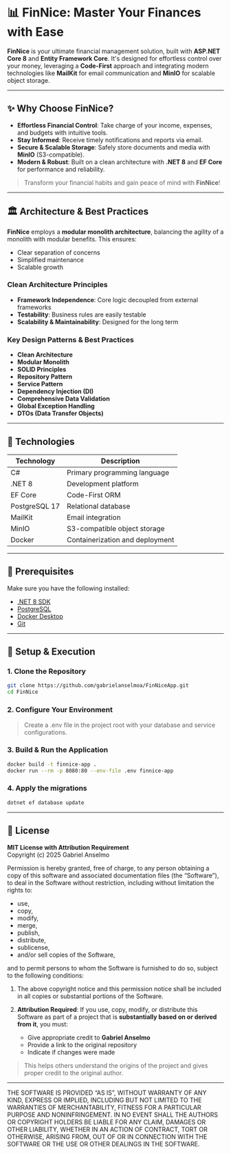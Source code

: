 # 📊 FinNice: Master Your Finances with Ease

**FinNice** is your ultimate financial management solution, built with **ASP.NET Core 8** and **Entity Framework Core**. It's designed for effortless control over your money, leveraging a **Code-First** approach and integrating modern technologies like **MailKit** for email communication and **MinIO** for scalable object storage.

---

## ✨ Why Choose FinNice?

- **Effortless Financial Control**: Take charge of your income, expenses, and budgets with intuitive tools.
- **Stay Informed**: Receive timely notifications and reports via email.
- **Secure & Scalable Storage**: Safely store documents and media with **MinIO** (S3-compatible).
- **Modern & Robust**: Built on a clean architecture with **.NET 8** and **EF Core** for performance and reliability.

> Transform your financial habits and gain peace of mind with **FinNice**!

---

## 🏛️ Architecture & Best Practices

**FinNice** employs a **modular monolith architecture**, balancing the agility of a monolith with modular benefits. This ensures:

- Clear separation of concerns
- Simplified maintenance
- Scalable growth

### Clean Architecture Principles

- **Framework Independence**: Core logic decoupled from external frameworks
- **Testability**: Business rules are easily testable
- **Scalability & Maintainability**: Designed for the long term

### Key Design Patterns & Best Practices

- **Clean Architecture**
- **Modular Monolith**
- **SOLID Principles**
- **Repository Pattern**
- **Service Pattern**
- **Dependency Injection (DI)**
- **Comprehensive Data Validation**
- **Global Exception Handling**
- **DTOs (Data Transfer Objects)**

---

## 🚀 Technologies

| Technology        | Description                          |
|-------------------|--------------------------------------|
| C#                | Primary programming language         |
| .NET 8            | Development platform                 |
| EF Core           | Code-First ORM                       |
| PostgreSQL 17     | Relational database                  |
| MailKit           | Email integration                    |
| MinIO             | S3-compatible object storage         |
| Docker            | Containerization and deployment      |

---

## 🧰 Prerequisites

Make sure you have the following installed:

- [.NET 8 SDK](https://dotnet.microsoft.com/download)
- [PostgreSQL](https://www.postgresql.org/download/)
- [Docker Desktop](https://www.docker.com/products/docker-desktop/)
- [Git](https://git-scm.com/downloads)

---

## 🔧 Setup & Execution

### 1. Clone the Repository

```bash
git clone https://github.com/gabrielanselmoa/FinNiceApp.git
cd FinNice
```

### 2. Configure Your Environment

> Create a .env file in the project root with your database and service configurations.

### 3. Build & Run the Application
```bash
docker build -t finnice-app .
docker run --rm -p 8080:80 --env-file .env finnice-app
```

### 4. Apply the migrations
```bash
dotnet ef database update
```

---

## 📜 License

**MIT License with Attribution Requirement**  
Copyright (c) 2025 Gabriel Anselmo

Permission is hereby granted, free of charge, to any person obtaining a copy of this software and associated documentation files (the “Software”), to deal in the Software without restriction, including without limitation the rights to:

- use,
- copy,
- modify,
- merge,
- publish,
- distribute,
- sublicense,
- and/or sell copies of the Software,

and to permit persons to whom the Software is furnished to do so, subject to the following conditions:

1. The above copyright notice and this permission notice shall be included in all copies or substantial portions of the Software.

2. **Attribution Required**: If you use, copy, modify, or distribute this Software as part of a project that is **substantially based on or derived from it**, you must:

    - Give appropriate credit to **Gabriel Anselmo**
    - Provide a link to the original repository
    - Indicate if changes were made

> This helps others understand the origins of the project and gives proper credit to the original author.

---

THE SOFTWARE IS PROVIDED “AS IS”, WITHOUT WARRANTY OF ANY KIND, EXPRESS OR IMPLIED, INCLUDING BUT NOT LIMITED TO THE WARRANTIES OF MERCHANTABILITY, FITNESS FOR A PARTICULAR PURPOSE AND NONINFRINGEMENT. IN NO EVENT SHALL THE AUTHORS OR COPYRIGHT HOLDERS BE LIABLE FOR ANY CLAIM, DAMAGES OR OTHER LIABILITY, WHETHER IN AN ACTION OF CONTRACT, TORT OR OTHERWISE, ARISING FROM, OUT OF OR IN CONNECTION WITH THE SOFTWARE OR THE USE OR OTHER DEALINGS IN THE SOFTWARE.
